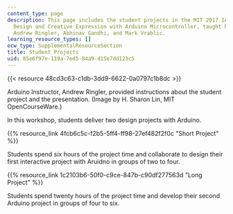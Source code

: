 ```yaml
---
content_type: page
description: This page includes the student projects in the MIT 2017 IAP course Collaborative
  Design and Creative Expression with Arduino Microcontroller, taught by Kyle Keane,
  Andrew Ringler, Abhinav Gandhi, and Mark Vrablic.
learning_resource_types: []
ocw_type: SupplementalResourceSection
title: Student Projects
uid: 85e6f97e-119a-7ed5-84a9-d15e7dd123c5
---
```


{{< resource 48cd3c63-c1db-3dd9-6622-0a0797c1b8dc >}}  

Arduino Instructor, Andrew Ringler, provided instructions about the student project and the presentation. (Image by H. Sharon Lin, MIT OpenCourseWare.)

In this workshop, students deliver two design projects with Arduino.

{{% resource_link 4fcb6c5c-f2b5-5ff4-ff98-27ef482f2f0c "Short Project" %}}

Students spend six hours of the project time and collaborate to design their first interactive project with Aruidno in groups of two to four.

{{% resource_link 1c2103b6-50f0-c9ce-847b-c90df277563d "Long Project" %}}

Students spend twenty hours of the project time and develop their second Arduino project in groups of four to six.